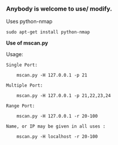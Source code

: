 
### Anybody is welcome to use/ modify.

Uses python-nmap

	sudo apt-get install python-nmap

<b> Use of mscan.py </b>

Usage:

	Single Port:

		mscan.py -H 127.0.0.1 -p 21

	Multiple Port:

		mscan.py -H 127.0.0.1 -p 21,22,23,24

	Range Port:

		mscan.py -H 127.0.0.1 -r 20-100

	Name, or IP may be given in all uses :

		mscan.py -H localhost -r 20-100
